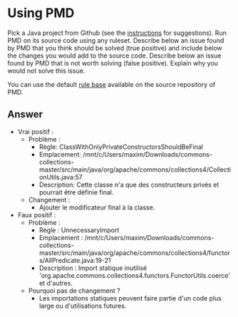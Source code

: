 # Using PMD

Pick a Java project from Github (see the [instructions](../sujet.md) for suggestions). Run PMD on its source code using any ruleset. Describe below an issue found by PMD that you think should be solved (true positive) and include below the changes you would add to the source code. Describe below an issue found by PMD that is not worth solving (false positive). Explain why you would not solve this issue.

You can use the default [rule base](https://github.com/pmd/pmd/blob/master/pmd-java/src/main/resources/rulesets/java/quickstart.xml) available on the source repository of PMD.

## Answer

- Vrai positif :
  - Problème :
    - Règle: ClassWithOnlyPrivateConstructorsShouldBeFinal 
    - Emplacement: /mnt/c/Users/maxim/Downloads/commons-collections-master/src/main/java/org/apache/commons/collections4/CollectionUtils.java:57
    - Description: Cette classe n'a que des constructeurs privés et pourrait être définie final.
  - Changement :
    - Ajouter le modificateur final à la classe.
- Faux positif :
  - Problème :
    - Règle : UnnecessaryImport 
    - Emplacement : /mnt/c/Users/maxim/Downloads/commons-collections-master/src/main/java/org/apache/commons/collections4/functors/AllPredicate.java:19-21 
    - Description : Import statique inutilisé 'org.apache.commons.collections4.functors.FunctorUtils.coerce' et d'autres.
  - Pourquoi pas de changement ?
    - Les importations statiques peuvent faire partie d'un code plus large ou d'utilisations futures.